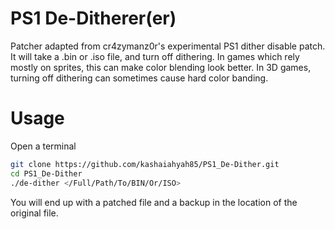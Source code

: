 # PS1 De-Ditherer(er)
Patcher adapted from cr4zymanz0r's experimental PS1 dither disable patch. It will take a .bin or .iso file, and turn off dithering. In games which rely mostly on sprites, this can make color blending look better. In 3D games, turning off dithering can sometimes cause hard color banding.

# Usage
Open a terminal
```sh
git clone https://github.com/kashaiahyah85/PS1_De-Dither.git
cd PS1_De-Dither
./de-dither </Full/Path/To/BIN/Or/ISO>
```

You will end up with a patched file and a backup in the location of the original file.
